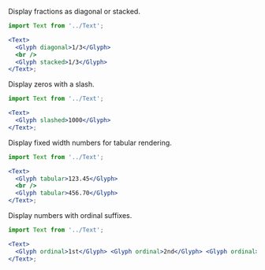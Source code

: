 Display fractions as diagonal or stacked.

```jsx
import Text from '../Text';

<Text>
  <Glyph diagonal>1/3</Glyph>
  <br />
  <Glyph stacked>1/3</Glyph>
</Text>;
```

Display zeros with a slash.

```jsx
import Text from '../Text';

<Text>
  <Glyph slashed>1000</Glyph>
</Text>;
```

Display fixed width numbers for tabular rendering.

```jsx
import Text from '../Text';

<Text>
  <Glyph tabular>123.45</Glyph>
  <br />
  <Glyph tabular>456.70</Glyph>
</Text>;
```

Display numbers with ordinal suffixes.

```jsx
import Text from '../Text';

<Text>
  <Glyph ordinal>1st</Glyph> <Glyph ordinal>2nd</Glyph> <Glyph ordinal>3rd</Glyph>
</Text>;
```
